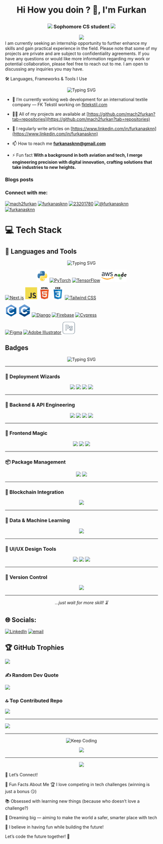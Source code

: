 <h1 align="center">

  Hi How you doin ? 👋, I'm Furkan

<h3 align="center">
  <img src="https://media.giphy.com/media/v1.Y2lkPTc5MGI3NjExcWk0b2V6Y3Z4cWJ4bXh0eGJ5Z3B0ZzN6eGJ0dGZ1bGZ6dGZ6ZyZlcD12MV9pbnRlcm5hbF9naWZfYnlfaWQmY3Q9Zw/3o7aD2d7hy9ktXNDP2/giphy.gif" width="40"> 
  Sophomore CS student 
  <img src="https://media.giphy.com/media/v1.Y2lkPTc5MGI3NjExcWk0b2V6Y3Z4cWJ4bXh0eGJ5Z3B0ZzN6eGJ0dGZ1bGZ6dGZ6ZyZlcD12MV9pbnRlcm5hbF9naWZfYnlfaWQmY3Q9Zw/3o7aD2d7hy9ktXNDP2/giphy.gif" width="40">
</h3>

<div align="center">
  <img src="https://media.giphy.com/media/v1.Y2lkPTc5MGI3NjExcWk0b2V6Y3Z4cWJ4bXh0eGJ5Z3B0ZzN6eGJ0dGZ1bGZ6dGZ6ZyZlcD12MV9pbnRlcm5hbF9naWZfYnlfaWQmY3Q9Zw/xT5LMHxhOfscxPfIfm/giphy.gif" width="300">
</div>
 I am currently seeking an internship opportunity to further enhance my skills and gain practical experience in the field. Please note that some of my projects are private and are subject to confidentiality agreements. If you have any questions or would like more information regarding my work or potential collaboration, please feel free to reach out to me. I am open to discussing any inquiries you may have.
 
 🛠️ Languages, Frameworks & Tools I Use

<p align="center">
  <img src="https://readme-typing-svg.demolab.com?font=Fira+Code&weight=500&size=22&duration=3000&pause=700&color=38BDF8&vCenter=true&width=600&lines=Tools+that+power+my+code+;Languages+that+shape+my+logic+;Frameworks+that+build+my+vision" alt="Typing SVG" />
</p>


- 🚀 I’m currently working  web development for an international textile company — FK Tekstil working on [fktekstil.com](fktekstil.com)

- 👨‍💻 All of my projects are available at [https://github.com/mach2furkan?tab=repositories](https://github.com/mach2furkan?tab=repositories)

- 📝 I regularly write articles on [https://www.linkedin.com/in/furkanasknn](https://www.linkedin.com/in/furkanasknn)

- 📫 How to reach me **furkanasknn@gmail.com**

- ⚡ Fun fact **With a background in both aviation and tech, I merge engineering precision with digital innovation, crafting solutions that take industries to new heights.**

### Blogs posts
<!-- BLOG-POST-LIST:START -->
<!-- BLOG-POST-LIST:END -->

<h3 align="left">Connect with me:</h3>
<p align="left">
<a href="https://dev.to/mach2furkan" target="blank"><img align="center" src="https://raw.githubusercontent.com/rahuldkjain/github-profile-readme-generator/master/src/images/icons/Social/devto.svg" alt="mach2furkan" height="30" width="40" /></a>
<a href="https://linkedin.com/in/furkanasknn" target="blank"><img align="center" src="https://raw.githubusercontent.com/rahuldkjain/github-profile-readme-generator/master/src/images/icons/Social/linked-in-alt.svg" alt="furkanasknn" height="30" width="40" /></a>
<a href="https://stackoverflow.com/users/23201780" target="blank"><img align="center" src="https://raw.githubusercontent.com/rahuldkjain/github-profile-readme-generator/master/src/images/icons/Social/stack-overflow.svg" alt="23201780" height="30" width="40" /></a>
<a href="https://medium.com/@furkanasknn" target="blank"><img align="center" src="https://raw.githubusercontent.com/rahuldkjain/github-profile-readme-generator/master/src/images/icons/Social/medium.svg" alt="@furkanasknn" height="30" width="40" /></a>
<a href="https://www.topcoder.com/members/furkanasknn" target="blank"><img align="center" src="https://raw.githubusercontent.com/rahuldkjain/github-profile-readme-generator/master/src/images/icons/Social/topcoder.svg" alt="furkanasknn" height="30" width="40" /></a>
</p>

# 💻 Tech Stack

## 🚀 Languages and Tools

<p align="center">
  <img src="https://readme-typing-svg.demolab.com?font=Fira+Code&weight=500&size=22&duration=3000&pause=700&color=38BDF8&vCenter=true&width=600&lines=Tools+that+power+my+code+;Languages+that+shape+my+logic+;Frameworks+that+build+my+vision" alt="Typing SVG" />
</p>

<p align="center">
  <!-- Row 1 -->
  <a href="https://www.python.org" target="_blank"><img src="https://raw.githubusercontent.com/devicons/devicon/master/icons/python/python-original.svg" width="40" height="40" alt="Python"/></a>
  <a href="https://pytorch.org/" target="_blank"><img src="https://www.vectorlogo.zone/logos/pytorch/pytorch-icon.svg" width="40" height="40" alt="PyTorch"/></a>
  <a href="https://www.tensorflow.org" target="_blank"><img src="https://www.vectorlogo.zone/logos/tensorflow/tensorflow-icon.svg" width="40" height="40" alt="TensorFlow"/></a>
  <a href="https://aws.amazon.com" target="_blank"><img src="https://raw.githubusercontent.com/devicons/devicon/master/icons/amazonwebservices/amazonwebservices-original-wordmark.svg" width="40" height="40" alt="AWS"/></a>
  <a href="https://nodejs.org" target="_blank"><img src="https://raw.githubusercontent.com/devicons/devicon/master/icons/nodejs/nodejs-original-wordmark.svg" width="40" height="40" alt="Node.js"/></a>
  
  <!-- Row 2 -->
  <a href="https://nextjs.org/" target="_blank"><img src="https://cdn.worldvectorlogo.com/logos/nextjs-2.svg" width="40" height="40" alt="Next.js"/></a>
  <a href="https://developer.mozilla.org/en-US/docs/Web/JavaScript" target="_blank"><img src="https://raw.githubusercontent.com/devicons/devicon/master/icons/javascript/javascript-original.svg" width="40" height="40" alt="JavaScript"/></a>
  <a href="https://www.w3schools.com/html/" target="_blank"><img src="https://raw.githubusercontent.com/devicons/devicon/master/icons/html5/html5-original-wordmark.svg" width="40" height="40" alt="HTML"/></a>
  <a href="https://www.w3schools.com/css/" target="_blank"><img src="https://raw.githubusercontent.com/devicons/devicon/master/icons/css3/css3-original-wordmark.svg" width="40" height="40" alt="CSS"/></a>
  <a href="https://tailwindcss.com/" target="_blank"><img src="https://www.vectorlogo.zone/logos/tailwindcss/tailwindcss-icon.svg" width="40" height="40" alt="Tailwind CSS"/></a>

  <!-- Row 3 -->
  <a href="https://www.cprogramming.com/" target="_blank"><img src="https://raw.githubusercontent.com/devicons/devicon/master/icons/c/c-original.svg" width="40" height="40" alt="C"/></a>
  <a href="https://www.w3schools.com/cpp/" target="_blank"><img src="https://raw.githubusercontent.com/devicons/devicon/master/icons/cplusplus/cplusplus-original.svg" width="40" height="40" alt="C++"/></a>
  <a href="https://www.djangoproject.com/" target="_blank"><img src="https://cdn.worldvectorlogo.com/logos/django.svg" width="40" height="40" alt="Django"/></a>
  <a href="https://firebase.google.com/" target="_blank"><img src="https://www.vectorlogo.zone/logos/firebase/firebase-icon.svg" width="40" height="40" alt="Firebase"/></a>
  <a href="https://www.cypress.io" target="_blank"><img src="https://raw.githubusercontent.com/simple-icons/simple-icons/develop/icons/cypress.svg" width="40" height="40" alt="Cypress"/></a>

  <!-- Row 4 -->
  <a href="https://www.figma.com/" target="_blank"><img src="https://www.vectorlogo.zone/logos/figma/figma-icon.svg" width="40" height="40" alt="Figma"/></a>
  <a href="https://www.adobe.com/in/products/illustrator.html" target="_blank"><img src="https://www.vectorlogo.zone/logos/adobe_illustrator/adobe_illustrator-icon.svg" width="40" height="40" alt="Adobe Illustrator"/></a>
  <a href="https://www.photoshop.com/en" target="_blank"><img src="https://raw.githubusercontent.com/devicons/devicon/master/icons/photoshop/photoshop-line.svg" width="40" height="40" alt="Photoshop"/></a>
</p>

## Badges



<p align="center">
  <img src="https://readme-typing-svg.herokuapp.com?font=Fira+Code&size=26&pause=1000&color=38BDF8&center=true&vCenter=true&width=600&lines=Welcome+to+my+dev+zone!;Here+are+my+tech+tools...+💻" alt="Typing SVG" />
</p>

---

### 🧠 Deployment Wizards
<p align="center">
  <a href="https://vercel.com"><img src="https://img.shields.io/badge/vercel-%23000000.svg?style=for-the-badge&logo=vercel&logoColor=white" height="28"/></a>
  <a href="https://netlify.com"><img src="https://img.shields.io/badge/netlify-%23000000.svg?style=for-the-badge&logo=netlify&logoColor=#00C7B7" height="28"/></a>
  <a href="https://heroku.com"><img src="https://img.shields.io/badge/heroku-%23430098.svg?style=for-the-badge&logo=heroku&logoColor=white" height="28"/></a>
  <a href="https://aws.amazon.com/"><img src="https://img.shields.io/badge/AWS-%23FF9900.svg?style=for-the-badge&logo=amazon-aws&logoColor=white" height="28"/></a>
</p>

---

### 🔧 Backend & API Engineering
<p align="center">
  <img src="https://img.shields.io/badge/flask-%23000.svg?style=for-the-badge&logo=flask&logoColor=white" height="28"/>
  <img src="https://img.shields.io/badge/django-%23092E20.svg?style=for-the-badge&logo=django&logoColor=white" height="28"/>
  <img src="https://img.shields.io/badge/node.js-6DA55F?style=for-the-badge&logo=node.js&logoColor=white" height="28"/>
  <img src="https://img.shields.io/badge/JWT-black?style=for-the-badge&logo=JSON%20web%20tokens" height="28"/>
</p>

---

### 🎨 Frontend Magic
<p align="center">
  <img src="https://img.shields.io/badge/Next-black?style=for-the-badge&logo=next.js&logoColor=white" height="28"/>
  <img src="https://www.cdnlogo.com/logos/t/34/tailwind-css.svg"height ="28"/>
  <img src="https://img.shields.io/badge/webpack-%238DD6F9.svg?style=for-the-badge&logo=webpack&logoColor=black" height="28"/>
</p>

---

### 📦 Package Management
<p align="center">
  <img src="https://img.shields.io/badge/NPM-%23CB3837.svg?style=for-the-badge&logo=npm&logoColor=white" height="28"/>
  <img src="https://img.shields.io/badge/yarn-%232C8EBB.svg?style=for-the-badge&logo=yarn&logoColor=white" height="28"/>
</p>

---

### 🔗 Blockchain Integration
<p align="center">
  <img src="https://img.shields.io/badge/web3.js-F16822?style=for-the-badge&logo=web3.js&logoColor=white" height="28"/>
</p>

---

### 🧪 Data & Machine Learning
<p align="center">
  <img src="https://img.shields.io/badge/Anaconda-%2344A833.svg?style=for-the-badge&logo=anaconda&logoColor=white" height="28"/>
</p>

---

### 🎨 UI/UX Design Tools
<p align="center">
  <img src="https://img.shields.io/badge/figma-%23F24E1E.svg?style=for-the-badge&logo=figma&logoColor=white" height="28"/>
  <img src="https://img.shields.io/badge/Canva-%2300C4CC.svg?style=for-the-badge&logo=Canva&logoColor=white" height="28"/>
  <img src="https://img.shields.io/badge/adobe%20illustrator-%23FF9A00.svg?style=for-the-badge&logo=adobe%20illustrator&logoColor=white" height="28"/>
</p>

---

### 🔐 Version Control
<p align="center">
  <img src="https://img.shields.io/badge/github-%23121011.svg?style=for-the-badge&logo=github&logoColor=white" height="28"/>
</p>

---

<p align="center"><i>...just wait for more skill! ⏳</i></p>

## 🌐 Socials:
[![LinkedIn](https://img.shields.io/badge/LinkedIn-%230077B5.svg?logo=linkedin&logoColor=white)](https://linkedin.com/in/furkanasknn) [![email](https://img.shields.io/badge/Email-D14836?logo=gmail&logoColor=white)](mailto:furkanasknn@gmail.com) 


## 🏆 GitHub Trophies
![](https://github-profile-trophy.vercel.app/?username=mach2furkan&theme=radical&no-frame=false&no-bg=false&margin-w=4)

### ✍️ Random Dev Quote
![](https://quotes-github-readme.vercel.app/api?type=horizontal&theme=radical)

### 🔝 Top Contributed Repo
![](https://github-contributor-stats.vercel.app/api?username=mach2furkan&limit=5&theme=dark&combine_all_yearly_contributions=true)

---
[![](https://visitcount.itsvg.in/api?id=mach2furkan&icon=0&color=0)](https://visitcount.itsvg.in)

---

<p align="center">
  <img src="https://readme-typing-svg.herokuapp.com?font=Fira+Code&duration=3000&pause=500&color=16F7FF&center=true&vCenter=true&width=700&lines=Thanks+for+scrolling!+;Keep+Building+%F0%9F%9A%80;Keep+Learning+%F0%9F%93%9A;Keep+Pushing+Code+%F0%9F%92%BB;Let's+Create+the+Future+Together+%F0%9F%A7%91%E2%80%8D%F0%9F%92%BB" alt="Keep Coding" />
</p>

<p align="center">
  <img src="https://raw.githubusercontent.com/mach2furkan/mach2furkan/main/assets/coding.gif" width="200px" />
</p>


---

<p align="center">
  <img src="https://capsule-render.vercel.app/api?type=waving&color=0:38BDF8,100:9333EA&height=200&section=footer&text=Happy%20Coding!&fontAlign=center&fontSize=35&fontColor=ffffff" />
</p>


💬 Let’s Connect!

🎯 Fun Facts About Me
🏆 I love competing in tech challenges (winning is just a bonus 😏)

📚 Obsessed with learning new things (because who doesn’t love a challenge?)

🚀 Dreaming big — aiming to make the world a safer, smarter place with tech

🤩 I believe in having fun while building the future!

Let’s code the future together! 🌟
